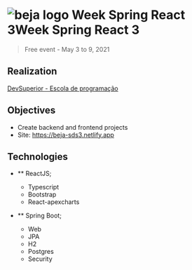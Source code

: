 # ![beja logo](https://github.com/bejagomesvg/sds3/frontend/src/assets/img/logo-small.png) Week Spring React 3Week Spring React 3
> Free event - May 3 to 9, 2021
> 

## Realization
[DevSuperior - Escola de programação](https://devsuperior.com.br)

## Objectives
- Create backend and frontend projects
- Site: https://beja-sds3.netlify.app

## Technologies
- ** ReactJS;
  - Typescript
  - Bootstrap
  - React-apexcharts

- ** Spring Boot;
  - Web
  - JPA
  - H2
  - Postgres
  - Security
